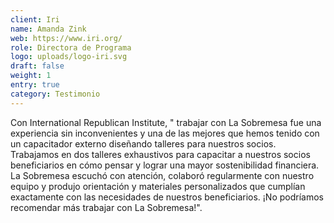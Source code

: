 ```yaml
---
client: Iri
name: Amanda Zink
web: https://www.iri.org/
role: Directora de Programa
logo: uploads/logo-iri.svg
draft: false
weight: 1
entry: true
category: Testimonio
---
```


Con International Republican Institute, " trabajar con La Sobremesa fue una experiencia sin inconvenientes y una de las mejores que hemos tenido con un capacitador externo diseñando talleres para nuestros socios. Trabajamos en dos talleres exhaustivos para capacitar a nuestros socios beneficiarios en cómo pensar y lograr una mayor sostenibilidad financiera. La Sobremesa escuchó con atención, colaboró regularmente con nuestro equipo y produjo orientación y materiales personalizados que cumplían exactamente con las necesidades de nuestros beneficiarios. ¡No podríamos recomendar más trabajar con La Sobremesa!".